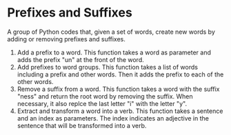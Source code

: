 # Prefixes and Suffixes
A group of Python codes that, given a set of words, create new words by adding or removing prefixes and suffixes.
1. Add a prefix to a word. This function takes a word as parameter and adds the prefix "un" at the front of the word.
2. Add prefixes to word groups. This function takes a list of words including a prefix and other words. Then it adds the prefix to each of the other words.
3. Remove a suffix from a word. This function takes a word with the suffix "ness" and return the root word by removing the suffix. When necessary, it also replce the last letter "i" with the letter "y".
4. Extract and transform a word into a verb. This function takes a sentence and an index as parameters. The index indicates an adjective in the sentence that will be transformed into a verb.

